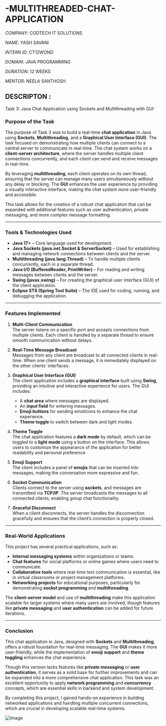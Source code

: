 # -MULTITHREADED-CHAT-APPLICATION

*COMPANY*: CODTECH IT SOLUTIONS

*NAME*: YASH SAVANI

*INTERN ID*: CT12WOND

*DOMAIN*: JAVA PROGRAMMING

*DURATION*: 12 WEEKS

*MENTOR*: NEELA SANTHOSH

## DESCRIPTON :
 Task 3: Java Chat Application using Sockets and Multithreading with GUI

### **Purpose of the Task**

The purpose of Task 3 was to build a real-time **chat application** in Java using **Sockets**, **Multithreading**, and a **Graphical User Interface (GUI)**. The task focused on demonstrating how multiple clients can connect to a central server to communicate in real-time. The chat system works on a **client-server architecture**, where the server handles multiple client connections concurrently, and each client can send and receive messages in real-time.

By leveraging **multithreading**, each client operates on its own thread, ensuring that the server can manage many users simultaneously without any delay or blocking. The **GUI** enhances the user experience by providing a visually interactive interface, making the chat system more user-friendly and accessible.

This task allows for the creation of a robust chat application that can be expanded with additional features such as user authentication, private messaging, and more complex message formatting.

---

### **Tools & Technologies Used**

- **Java 17+** – Core language used for development.
- **Java Sockets (java.net.Socket & ServerSocket)** – Used for establishing and managing network connections between clients and the server.
- **Multithreading (java.lang.Thread)** – To handle multiple clients concurrently, each in a separate thread.
- **Java I/O (BufferedReader, PrintWriter)** – For reading and writing messages between clients and the server.
- **Swing (javax.swing)** – For creating the graphical user interface (GUI) of the client application.
- **Eclipse STS (Spring Tool Suite)** – The IDE used for coding, running, and debugging the application.

---

### **Features Implemented**

1. **Multi-Client Communication**  
   The server listens on a specific port and accepts connections from multiple clients. Each client is handled by a separate thread to ensure smooth communication without delays.

2. **Real-Time Message Broadcast**  
   Messages from any client are broadcast to all connected clients in real-time. When one client sends a message, it is immediately displayed on the other clients’ interfaces.

3. **Graphical User Interface (GUI)**  
   The client application includes a **graphical interface** built using **Swing**, providing an intuitive and interactive experience for users. The GUI includes:
   - A **chat area** where messages are displayed.
   - An **input field** for entering messages.
   - **Emoji buttons** for sending emoticons to enhance the chat experience.
   - **Theme toggle** to switch between dark and light modes.

4. **Theme Toggle**  
   The chat application features a **dark mode** by default, which can be toggled to a **light mode** using a button on the interface. This allows users to customize the appearance of the application for better readability and personal preference.

5. **Emoji Support**  
   The client includes a panel of **emojis** that can be inserted into messages, making the conversation more expressive and fun.

6. **Socket Communication**  
   Clients connect to the server using **sockets**, and messages are transmitted via **TCP/IP**. The server broadcasts the messages to all connected clients, enabling group chat functionality.

7. **Graceful Disconnect**  
   When a client disconnects, the server handles the disconnection gracefully and ensures that the client’s connection is properly closed.

---

### **Real-World Applications**

This project has several practical applications, such as:

- **Internal messaging systems** within organizations or teams.
- **Chat features** for social platforms or online games where users need to communicate.
- **Collaborative tools** where real-time text communication is essential, like in virtual classrooms or project management platforms.
- **Networking projects** for educational purposes, particularly for demonstrating **socket programming** and **multithreading**.

The **client-server model** and use of **multithreading** make this application scalable for larger systems where many users are involved, though features like **private messaging** and **user authentication** can be added for future iterations.

---

### **Conclusion**

This chat application in Java, designed with **Sockets** and **Multithreading**, offers a robust foundation for real-time messaging. The **GUI** makes it more user-friendly, while the implementation of **emoji support** and **theme toggling** enhances the chat experience.

Though this version lacks features like **private messaging** or **user authentication**, it serves as a solid base for further improvements and can be expanded into a more comprehensive chat application. This task was an excellent opportunity to apply **network programming** and **concurrency** concepts, which are essential skills in backend and system development.

By completing this project, I gained hands-on experience in building networked applications and handling multiple concurrent connections, which are crucial in developing scalable real-time systems.

![Image](https://github.com/user-attachments/assets/6988d1f1-b412-430e-8851-9d3a0efca944)
